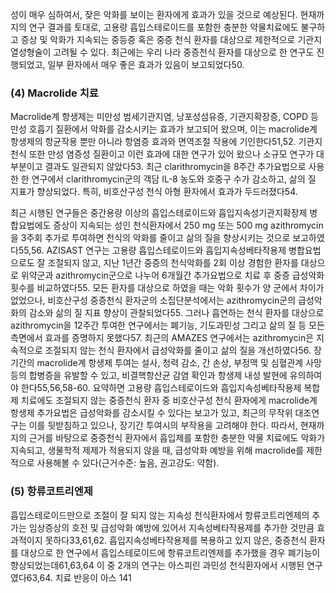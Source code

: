 성이 매우 심하여서, 잦은 악화를 보이는 환자에게 효과가 있을 것으로 예상된다. 현재까지의 연구 결과를 토대로, 고용량 흡입스테로이드를 포함한 충분한 약물치료에도 불구하고 증상 및 악화가 지속되는 중등증 혹은 중증 천식 환자를 대상으로 제한적으로 기관지열성형술이 고려될 수 있다. 최근에는 우리 나라 중증천식 환자를 대상으로 한 연구도 진행되었고, 일부 환자에서 매우 좋은 효과가 있음이 보고되었다50.

### (4) Macrolide 치료
Macrolide계 항생제는 미만성 범세기관지염, 낭포성섬유증, 기관지확장증, COPD 등 만성 호흡기 질환에서 악화를 감소시키는 효과가 보고되어 왔으며, 이는 macrolide계 항생제의 항균작용 뿐만 아니라 항염증 효과와 면역조절 작용에 기인한다51,52. 기관지천식 또한 만성 염증성 질환이고 이런 효과에 대한 연구가 있어 왔으나 소규모 연구가 대부분이고 결과도 일관되지 않았다53. 최근 clarithromycin을 8주간 추가요법으로 사용한 한 연구에서 clarithromycin군의 객담 IL-8 농도와 호중구 수가 감소하고, 삶의 질 지표가 향상되었다. 특히, 비호산구성 천식 아형 환자에서 효과가 두드러졌다54.

최근 시행된 연구들은 중간용량 이상의 흡입스테로이드와 흡입지속성기관지확장제 병합요법에도 증상이 지속되는 성인 천식환자에서 250 mg 또는 500 mg azithromycin을 3주회 추가로 투여하면 천식의 악화를 줄이고 삶의 질을 향상시키는 것으로 보고하였다55,56. AZISAST 연구는 고용량 흡입스테로이드와 흡입지속성베타작용제 병합요법으로도 잘 조절되지 않고, 지난 1년간 중증의 천식악화를 2회 이상 경험한 환자를 대상으로 위약군과 azithromycin군으로 나누어 6개월간 추가요법으로 치료 후 중증 급성악화 횟수를 비교하였다55. 모든 환자를 대상으로 하였을 때는 악화 횟수가 양 군에서 차이가 없었으나, 비호산구성 중증천식 환자군의 소집단분석에서는 azithromycin군의 급성악화의 감소와 삶의 질 지표 향상이 관찰되었다55. 그러나 흡연하는 천식 환자를 대상으로 azithromycin을 12주간 투여한 연구에서는 폐기능, 기도과민성 그리고 삶의 질 등 모든 측면에서 효과를 증명하지 못했다57. 최근의 AMAZES 연구에서는 azithromycin은 지속적으로 조절되지 않는 천식 환자에서 급성악화를 줄이고 삶의 질을 개선하였다56. 장기간의 macrolide계 항생제 투여는 설사, 청력 감소, 간 손상, 부정맥 및 심혈관계 사망 등의 합병증을 유발할 수 있고, 비결핵항산균 감염 확인과 항생제 내성 발현에 유의하여야 한다55,56,58-60.
요약하면 고용량 흡입스테로이드와 흡입지속성베타작용제 복합제 치료에도 조절되지 않는 중증천식 환자 중 비호산구성 천식 환자에게 macrolide계 항생제 추가요법은 급성악화를 감소시킬 수 있다는 보고가 있고, 최근의 무작위 대조연구는 이를 뒷받침하고 있으나, 장기간 투여시의 부작용을 고려해야 한다. 따라서, 현재까지의 근거를 바탕으로 중증천식 환자에서 흡입제를 포함한 충분한 약물 치료에도 악화가 지속되고, 생물학적 제제가 적용되지 않을 때, 급성악화 예방을 위해 macrolide를 제한적으로 사용해볼 수 있다(근거수준: 높음, 권고강도: 약함).

### (5) 항류코트리엔제
흡입스테로이드만으로 조절이 잘 되지 않는 지속성 천식환자에서 항류코트리엔제의 추가는 임상증상의 호전 및 급성악화 예방에 있어서 지속성베타작용제를 추가한 것만큼 효과적이지 못하다33,61,62. 흡입지속성베타작용제를 복용하고 있지 않은, 중증천식 환자를 대상으로 한 연구에서 흡입스테로이드에 항류코트리엔제를 추가했을 경우 폐기능이 향상되었는데61,63,64 이 중 2개의 연구는 아스피린 과민성 천식환자에서 시행된 연구였다63,64. 치료 반응이 아스
<PAGE>141